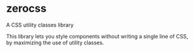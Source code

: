# zerocss

A CSS utility classes library

This library lets you style components without writing a single line of CSS, by maximizing the use of utility classes.
